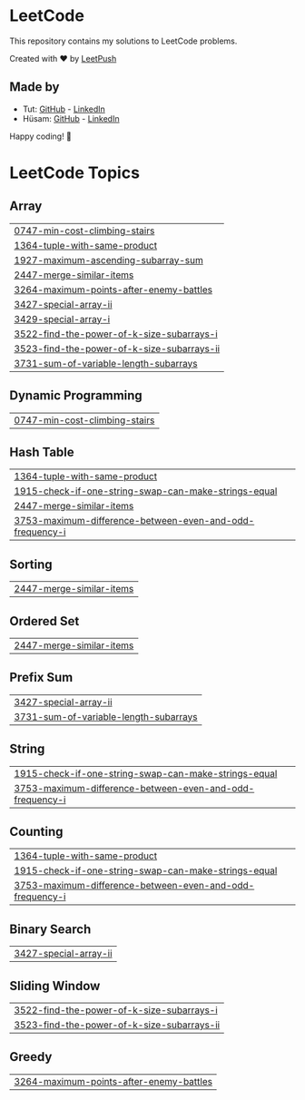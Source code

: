 # LeetCode

This repository contains my solutions to LeetCode problems.

Created with :heart: by [LeetPush](https://github.com/husamahmud/LeetPush)

 ## Made by 
 - Tut: [GitHub](https://github.com/TutTrue) - [LinkedIn](https://www.linkedin.com/in/mahmoud-hamdy-8b6825245/)
 - Hüsam: [GitHub](https://github.com/husamahmud) - [LinkedIn](https://www.linkedin.com/in/husamahmud/)

 Happy coding! 🚀
<!---LeetCode Topics Start-->
# LeetCode Topics
## Array
|  |
| ------- |
| [0747-min-cost-climbing-stairs](https://github.com/sivaharish51/leetcode-problems/tree/master/0747-min-cost-climbing-stairs) |
| [1364-tuple-with-same-product](https://github.com/sivaharish51/leetcode-problems/tree/master/1364-tuple-with-same-product) |
| [1927-maximum-ascending-subarray-sum](https://github.com/sivaharish51/leetcode-problems/tree/master/1927-maximum-ascending-subarray-sum) |
| [2447-merge-similar-items](https://github.com/sivaharish51/leetcode-problems/tree/master/2447-merge-similar-items) |
| [3264-maximum-points-after-enemy-battles](https://github.com/sivaharish51/leetcode-problems/tree/master/3264-maximum-points-after-enemy-battles) |
| [3427-special-array-ii](https://github.com/sivaharish51/leetcode-problems/tree/master/3427-special-array-ii) |
| [3429-special-array-i](https://github.com/sivaharish51/leetcode-problems/tree/master/3429-special-array-i) |
| [3522-find-the-power-of-k-size-subarrays-i](https://github.com/sivaharish51/leetcode-problems/tree/master/3522-find-the-power-of-k-size-subarrays-i) |
| [3523-find-the-power-of-k-size-subarrays-ii](https://github.com/sivaharish51/leetcode-problems/tree/master/3523-find-the-power-of-k-size-subarrays-ii) |
| [3731-sum-of-variable-length-subarrays](https://github.com/sivaharish51/leetcode-problems/tree/master/3731-sum-of-variable-length-subarrays) |
## Dynamic Programming
|  |
| ------- |
| [0747-min-cost-climbing-stairs](https://github.com/sivaharish51/leetcode-problems/tree/master/0747-min-cost-climbing-stairs) |
## Hash Table
|  |
| ------- |
| [1364-tuple-with-same-product](https://github.com/sivaharish51/leetcode-problems/tree/master/1364-tuple-with-same-product) |
| [1915-check-if-one-string-swap-can-make-strings-equal](https://github.com/sivaharish51/leetcode-problems/tree/master/1915-check-if-one-string-swap-can-make-strings-equal) |
| [2447-merge-similar-items](https://github.com/sivaharish51/leetcode-problems/tree/master/2447-merge-similar-items) |
| [3753-maximum-difference-between-even-and-odd-frequency-i](https://github.com/sivaharish51/leetcode-problems/tree/master/3753-maximum-difference-between-even-and-odd-frequency-i) |
## Sorting
|  |
| ------- |
| [2447-merge-similar-items](https://github.com/sivaharish51/leetcode-problems/tree/master/2447-merge-similar-items) |
## Ordered Set
|  |
| ------- |
| [2447-merge-similar-items](https://github.com/sivaharish51/leetcode-problems/tree/master/2447-merge-similar-items) |
## Prefix Sum
|  |
| ------- |
| [3427-special-array-ii](https://github.com/sivaharish51/leetcode-problems/tree/master/3427-special-array-ii) |
| [3731-sum-of-variable-length-subarrays](https://github.com/sivaharish51/leetcode-problems/tree/master/3731-sum-of-variable-length-subarrays) |
## String
|  |
| ------- |
| [1915-check-if-one-string-swap-can-make-strings-equal](https://github.com/sivaharish51/leetcode-problems/tree/master/1915-check-if-one-string-swap-can-make-strings-equal) |
| [3753-maximum-difference-between-even-and-odd-frequency-i](https://github.com/sivaharish51/leetcode-problems/tree/master/3753-maximum-difference-between-even-and-odd-frequency-i) |
## Counting
|  |
| ------- |
| [1364-tuple-with-same-product](https://github.com/sivaharish51/leetcode-problems/tree/master/1364-tuple-with-same-product) |
| [1915-check-if-one-string-swap-can-make-strings-equal](https://github.com/sivaharish51/leetcode-problems/tree/master/1915-check-if-one-string-swap-can-make-strings-equal) |
| [3753-maximum-difference-between-even-and-odd-frequency-i](https://github.com/sivaharish51/leetcode-problems/tree/master/3753-maximum-difference-between-even-and-odd-frequency-i) |
## Binary Search
|  |
| ------- |
| [3427-special-array-ii](https://github.com/sivaharish51/leetcode-problems/tree/master/3427-special-array-ii) |
## Sliding Window
|  |
| ------- |
| [3522-find-the-power-of-k-size-subarrays-i](https://github.com/sivaharish51/leetcode-problems/tree/master/3522-find-the-power-of-k-size-subarrays-i) |
| [3523-find-the-power-of-k-size-subarrays-ii](https://github.com/sivaharish51/leetcode-problems/tree/master/3523-find-the-power-of-k-size-subarrays-ii) |
## Greedy
|  |
| ------- |
| [3264-maximum-points-after-enemy-battles](https://github.com/sivaharish51/leetcode-problems/tree/master/3264-maximum-points-after-enemy-battles) |
<!---LeetCode Topics End-->